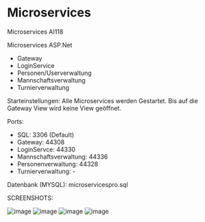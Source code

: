 # Microservices
Microservices AI118

Microservices ASP.Net
- Gateway
- LoginService
- Personen/Userverwaltung
- Mannschaftsverwaltung
- Turnierverwaltung

Starteinstellungen:
Alle Microservices werden Gestartet.
Bis auf die Gateway View wird keine View geöffnet.

Ports:
- SQL: 3306 (Default)
- Gateway: 44308
- LoginServce: 44330
- Mannschaftsverwaltung: 44336
- Personenverwaltung: 44328
- Turnierverwaltung: -

Datenbank (MYSQL):
microservicespro.sql

SCREENSHOTS:

![image](https://user-images.githubusercontent.com/11295671/114321051-23ad9c00-9b19-11eb-95d1-80334c212004.png)
![image](https://user-images.githubusercontent.com/11295671/114321070-30ca8b00-9b19-11eb-9935-c62d8eff687b.png)
![image](https://user-images.githubusercontent.com/11295671/114321082-3e801080-9b19-11eb-89cb-7919cc70348c.png)
![image](https://user-images.githubusercontent.com/11295671/114321093-493aa580-9b19-11eb-92e1-5359771de4e6.png)


